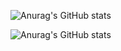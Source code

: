 ![Anurag's GitHub stats](https://github-readme-stats.vercel.app/api?username=BekzodDevv&show_icons=true&theme=chartreuse-dark)



![Anurag's GitHub stats](https://github-readme-stats.vercel.app/api?username=BekzodDevv&show_icons=true)


